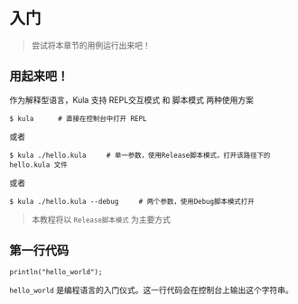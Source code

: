 # 入门
> 尝试将本章节的用例运行出来吧！

## 用起来吧！
作为解释型语言，Kula 支持 REPL交互模式 和 脚本模式 两种使用方案

```shell
$ kula      # 直接在控制台中打开 REPL 
```
或者
```shell
$ kula ./hello.kula     # 单一参数，使用Release脚本模式，打开该路径下的 hello.kula 文件
```
或者
```shell
$ kula ./hello.kula --debug     # 两个参数，使用Debug脚本模式打开
```

> 本教程将以 `Release脚本模式` 为主要方式

## 第一行代码
```kula
println("hello_world");
```

`hello_world` 是编程语言的入门仪式。这一行代码会在控制台上输出这个字符串。
